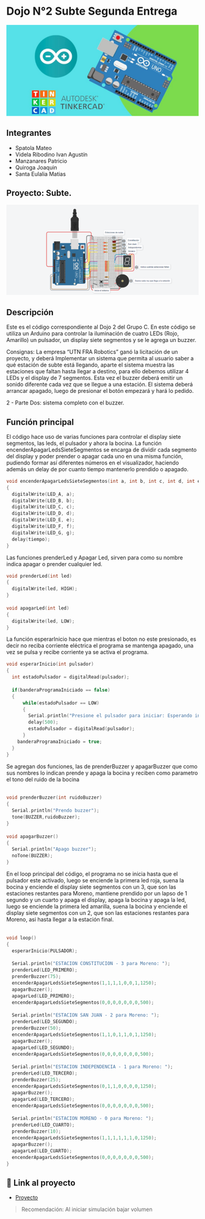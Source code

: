 # Dojo N°2 Subte Segunda Entrega
![Tinkercad](./img/ArduinoTinkercad.jpg)


## Integrantes 
- Spatola Mateo
- Videla Ribodino Ivan Agustín
- Manzanares Patricio
- Quiroga Joaquin
- Santa Eulalia Matias


## Proyecto: Subte.
![Tinkercad](./img/subteSegundaEntrega.png)

## Descripción
Este es el código correspondiente al Dojo 2 del Grupo C. En este código se utiliza un Arduino para controlar la iluminación de cuatro LEDs (Rojo, Amarillo) un pulsador, un display siete segmentos y se le agrega un buzzer.

Consignas:
La empresa “UTN FRA Robotics” ganó la licitación de un proyecto, y deberá
Implementar un sistema que permita al usuario saber a qué estación de subte está
llegando, aparte el sistema muestra las estaciones que faltan hasta llegar a destino,
para ello debemos utilizar 4 LEDs y el display de 7 segmentos. Esta vez el buzzer
deberá emitir un sonido diferente cada vez que se llegue a una estación.
El sistema deberá arrancar apagado, luego de presionar el botón empezará y hará lo
pedido.

2 - Parte Dos: sistema completo con el buzzer.

## Función principal
El código hace uso de varias funciones para controlar el display siete segmentos, las leds, el pulsador y ahora la bocina. La función encenderApagarLedsSieteSegmentos se encarga de dividir cada segmento del display y poder prender o apagar cada uno en una misma función, pudiendo formar así diferentes números en el visualizador, haciendo además un delay de por cuanto tiempo mantenerlo prendido o apagado.

~~~ C (lenguaje en el que esta escrito)
void encenderApagarLedsSieteSegmentos(int a, int b, int c, int d, int e, int f, int g, int tiempo)
{
  digitalWrite(LED_A, a);
  digitalWrite(LED_B, b);
  digitalWrite(LED_C, c);
  digitalWrite(LED_D, d);
  digitalWrite(LED_E, e);
  digitalWrite(LED_F, f);
  digitalWrite(LED_G, g);
  delay(tiempo);
}
~~~

Las funciones prenderLed y Apagar Led, sirven para como su nombre indica apagar o prender cualquier led.

~~~ C (lenguaje en el que esta escrito)
void prenderLed(int led)
{
  digitalWrite(led, HIGH);
}

void apagarLed(int led)
{
  digitalWrite(led, LOW);
}

~~~

La función esperarInicio hace que mientras el boton no este presionado, es decir no reciba corriente eléctrica el programa se mantenga apagado, una vez se pulsa y recibe corriente ya se activa el programa.

~~~ C (lenguaje en el que esta escrito)
void esperarInicio(int pulsador)
{
  int estadoPulsador = digitalRead(pulsador);
  
  if(banderaProgramaIniciado == false)
  {
      while(estadoPulsador == LOW) 
      {
        Serial.println("Presione el pulsador para iniciar: Esperando inicio...");
        delay(500);
        estadoPulsador = digitalRead(pulsador);
      }
    banderaProgramaIniciado = true;  
  }
}
~~~

Se agregan dos funciones, las de prenderBuzzer y apagarBuzzer que como sus nombres lo indican prende y apaga la bocina y reciben como parametro el tono del ruido de la bocina

~~~ C (lenguaje en el que esta escrito)

void prenderBuzzer(int ruidoBuzzer)
{
  Serial.println("Prendo buzzer");
  tone(BUZZER,ruidoBuzzer);
}

void apagarBuzzer()
{
  Serial.println("Apago buzzer");
  noTone(BUZZER);
}

~~~

En el loop principal del código, el programa no se inicia hasta que el pulsador este activado, luego se enciende la primera led roja, suena la bocina y enciende el display siete segmentos con un 3, que son las estaciones restantes para Moreno, mantiene prendido por un lapso de 1 segundo y un cuarto y apaga el display, apaga la bocina y apaga la led, luego se enciende la primera led amarilla, suena la bocina y enciende el display siete segmentos con un 2, que son las estaciones restantes para Moreno, asi hasta llegar a la estación final.

~~~ C (lenguaje en el que esta escrito)

void loop()
{
  esperarInicio(PULSADOR);
    
  Serial.println("ESTACION CONSTITUCION - 3 para Moreno: ");
  prenderLed(LED_PRIMERO);
  prenderBuzzer(75);
  encenderApagarLedsSieteSegmentos(1,1,1,1,0,0,1,1250);
  apagarBuzzer();
  apagarLed(LED_PRIMERO);
  encenderApagarLedsSieteSegmentos(0,0,0,0,0,0,0,500);

  Serial.println("ESTACION SAN JUAN - 2 para Moreno: ");
  prenderLed(LED_SEGUNDO);
  prenderBuzzer(50);
  encenderApagarLedsSieteSegmentos(1,1,0,1,1,0,1,1250);
  apagarBuzzer();
  apagarLed(LED_SEGUNDO);
  encenderApagarLedsSieteSegmentos(0,0,0,0,0,0,0,500);

  Serial.println("ESTACION INDEPENDENCIA - 1 para Moreno: ");
  prenderLed(LED_TERCERO);
  prenderBuzzer(25);
  encenderApagarLedsSieteSegmentos(0,1,1,0,0,0,0,1250);
  apagarBuzzer();
  apagarLed(LED_TERCERO);
  encenderApagarLedsSieteSegmentos(0,0,0,0,0,0,0,500);

  Serial.println("ESTACION MORENO - 0 para Moreno: ");
  prenderLed(LED_CUARTO);
  prenderBuzzer(10);
  encenderApagarLedsSieteSegmentos(1,1,1,1,1,1,0,1250);
  apagarBuzzer();
  apagarLed(LED_CUARTO);
  encenderApagarLedsSieteSegmentos(0,0,0,0,0,0,0,500);
}

~~~

## :robot: Link al proyecto
- [Proyecto](https://www.tinkercad.com/things/b2D4mSVFazs-dojo-numero-dos-2da-parte-grupo-c-videla-ribodino-div-d)

> Recomendación: Al iniciar simulación bajar volumen

